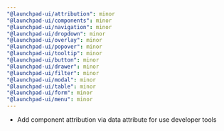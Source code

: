 ```yaml
---
"@launchpad-ui/attribution": minor
"@launchpad-ui/components": minor
"@launchpad-ui/navigation": minor
"@launchpad-ui/dropdown": minor
"@launchpad-ui/overlay": minor
"@launchpad-ui/popover": minor
"@launchpad-ui/tooltip": minor
"@launchpad-ui/button": minor
"@launchpad-ui/drawer": minor
"@launchpad-ui/filter": minor
"@launchpad-ui/modal": minor
"@launchpad-ui/table": minor
"@launchpad-ui/form": minor
"@launchpad-ui/menu": minor
---
```


- Add component attribution via data attribute for use developer tools
